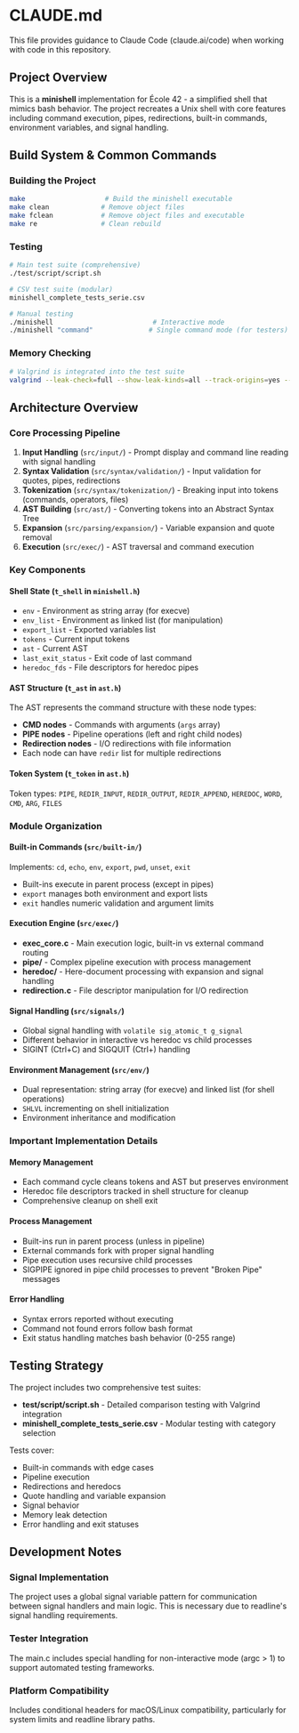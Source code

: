 # CLAUDE.md

This file provides guidance to Claude Code (claude.ai/code) when working with code in this repository.

## Project Overview

This is a **minishell** implementation for École 42 - a simplified shell that mimics bash behavior. The project recreates a Unix shell with core features including command execution, pipes, redirections, built-in commands, environment variables, and signal handling.

## Build System & Common Commands

### Building the Project
```bash
make                    # Build the minishell executable
make clean             # Remove object files
make fclean            # Remove object files and executable
make re                # Clean rebuild
```

### Testing
```bash
# Main test suite (comprehensive)
./test/script/script.sh

# CSV test suite (modular)
minishell_complete_tests_serie.csv

# Manual testing
./minishell                         # Interactive mode
./minishell "command"              # Single command mode (for testers)
```

### Memory Checking
```bash
# Valgrind is integrated into the test suite
valgrind --leak-check=full --show-leak-kinds=all --track-origins=yes --trace-children=yes --suppressions=valgrind/readline.supp ./minishell
```

## Architecture Overview

### Core Processing Pipeline
1. **Input Handling** (`src/input/`) - Prompt display and command line reading with signal handling
2. **Syntax Validation** (`src/syntax/validation/`) - Input validation for quotes, pipes, redirections
3. **Tokenization** (`src/syntax/tokenization/`) - Breaking input into tokens (commands, operators, files)
4. **AST Building** (`src/ast/`) - Converting tokens into an Abstract Syntax Tree
5. **Expansion** (`src/parsing/expansion/`) - Variable expansion and quote removal
6. **Execution** (`src/exec/`) - AST traversal and command execution

### Key Components

#### Shell State (`t_shell` in `minishell.h`)
- `env` - Environment as string array (for execve)
- `env_list` - Environment as linked list (for manipulation)
- `export_list` - Exported variables list
- `tokens` - Current input tokens
- `ast` - Current AST
- `last_exit_status` - Exit code of last command
- `heredoc_fds` - File descriptors for heredoc pipes

#### AST Structure (`t_ast` in `ast.h`)
The AST represents the command structure with these node types:
- **CMD nodes** - Commands with arguments (`args` array)
- **PIPE nodes** - Pipeline operations (left and right child nodes)
- **Redirection nodes** - I/O redirections with file information
- Each node can have `redir` list for multiple redirections

#### Token System (`t_token` in `ast.h`)
Token types: `PIPE`, `REDIR_INPUT`, `REDIR_OUTPUT`, `REDIR_APPEND`, `HEREDOC`, `WORD`, `CMD`, `ARG`, `FILES`

### Module Organization

#### Built-in Commands (`src/built-in/`)
Implements: `cd`, `echo`, `env`, `export`, `pwd`, `unset`, `exit`
- Built-ins execute in parent process (except in pipes)
- `export` manages both environment and export lists
- `exit` handles numeric validation and argument limits

#### Execution Engine (`src/exec/`)
- **exec_core.c** - Main execution logic, built-in vs external command routing
- **pipe/** - Complex pipeline execution with process management
- **heredoc/** - Here-document processing with expansion and signal handling
- **redirection.c** - File descriptor manipulation for I/O redirection

#### Signal Handling (`src/signals/`)
- Global signal handling with `volatile sig_atomic_t g_signal`
- Different behavior in interactive vs heredoc vs child processes
- SIGINT (Ctrl+C) and SIGQUIT (Ctrl+\) handling

#### Environment Management (`src/env/`)
- Dual representation: string array (for execve) and linked list (for shell operations)
- `SHLVL` incrementing on shell initialization
- Environment inheritance and modification

### Important Implementation Details

#### Memory Management
- Each command cycle cleans tokens and AST but preserves environment
- Heredoc file descriptors tracked in shell structure for cleanup
- Comprehensive cleanup on shell exit

#### Process Management
- Built-ins run in parent process (unless in pipeline)
- External commands fork with proper signal handling
- Pipe execution uses recursive child processes
- SIGPIPE ignored in pipe child processes to prevent "Broken Pipe" messages

#### Error Handling
- Syntax errors reported without executing
- Command not found errors follow bash format
- Exit status handling matches bash behavior (0-255 range)

## Testing Strategy

The project includes two comprehensive test suites:
- **test/script/script.sh** - Detailed comparison testing with Valgrind integration
- **minishell_complete_tests_serie.csv** - Modular testing with category selection

Tests cover:
- Built-in commands with edge cases
- Pipeline execution
- Redirections and heredocs
- Quote handling and variable expansion
- Signal behavior
- Memory leak detection
- Error handling and exit statuses

## Development Notes

### Signal Implementation
The project uses a global signal variable pattern for communication between signal handlers and main logic. This is necessary due to readline's signal handling requirements.

### Tester Integration
The main.c includes special handling for non-interactive mode (argc > 1) to support automated testing frameworks.

### Platform Compatibility
Includes conditional headers for macOS/Linux compatibility, particularly for system limits and readline library paths.